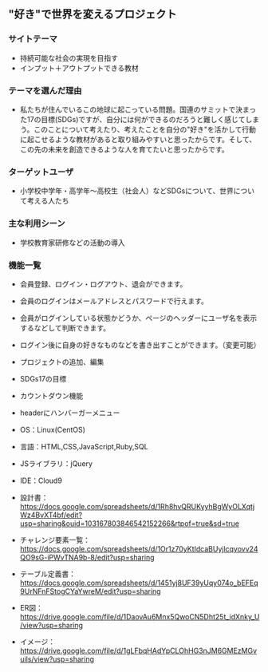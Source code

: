 ## "好き"で世界を変えるプロジェクト

### サイトテーマ
- 持続可能な社会の実現を目指す
- インプット＋アウトプットできる教材

### テーマを選んだ理由
- 私たちが住んでいるこの地球に起こっている問題。国連のサミットで決まった17の目標(SDGs)ですが、自分には何ができるのだろうと難しく感じてしまう。このことについて考えたり、考えたことを自分の"好き"を活かして行動に起こせるような教材があると取り組みやすいと思ったからです。そして、この先の未来を創造できるような人を育てたいと思ったからです。		

### ターゲットユーザ
- 小学校中学年・高学年〜高校生（社会人）などSDGsについて、世界について考える人たち


### 主な利用シーン
- 学校教育家研修などの活動の導入

### 機能一覧
- 会員登録、ログイン・ログアウト、退会ができます。
- 会員のログインはメールアドレスとパスワードで行えます。
- 会員がログインしている状態かどうか、ページのヘッダーにユーザ名を表示するなどして判断できます。
- ログイン後に自身の好きなものなどを書き出すことができます。（変更可能）
- プロジェクトの追加、編集
- SDGs17の目標
- カウントダウン機能
- headerにハンバーガーメニュー

- OS：Linux(CentOS)
- 言語：HTML,CSS,JavaScript,Ruby,SQL
- JSライブラリ：jQuery
- IDE：Cloud9

- 設計書：https://docs.google.com/spreadsheets/d/1Rh8hvQRUKyyhBgWyOLXqtjWz4BvXT4bf/edit?usp=sharing&ouid=103167803846542152266&rtpof=true&sd=true
- チャレンジ要素一覧：https://docs.google.com/spreadsheets/d/1Or1z70yKtIdcaBUyjlcqyovv24QO9sG-iPWvTNA9b-8/edit?usp=sharing
- テーブル定義書：https://docs.google.com/spreadsheets/d/1451yj8UF39yUqy074o_bEFEq9UrNFnFStogCYaYwreM/edit?usp=sharing
- ER図：https://drive.google.com/file/d/1DaovAu6Mnx5QwoCN5Dht25t_idXnky_U/view?usp=sharing
- イメージ：https://drive.google.com/file/d/1gLFbqHAdYpCLOhHG3nJM6GMEzMGvuils/view?usp=sharing